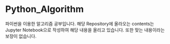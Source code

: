 # Python_Algorithm
파이썬을 이용한 알고리즘 공부입니다.
해당 Repository에 올라오는 contents는 Jupyter Notebook으로 작성하여 해당 내용을 올리고 있습니다.
또한 맞는 내용이라는 보장이 없습니다.
